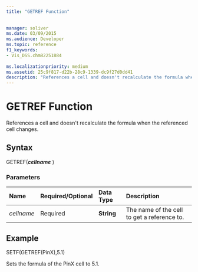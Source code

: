 ```yaml
---
title: "GETREF Function"
 
 
manager: soliver
ms.date: 03/09/2015
ms.audience: Developer
ms.topic: reference
f1_keywords:
- Vis_DSS.chm82251884
 
ms.localizationpriority: medium
ms.assetid: 25c9f817-d22b-28c9-1339-dc9f27d0dd41
description: "References a cell and doesn't recalculate the formula when the referenced cell changes."
---
```


# GETREF Function

References a cell and doesn't recalculate the formula when the referenced cell changes.
  
## Syntax

GETREF(***cellname*** )
  
### Parameters

|**Name**|**Required/Optional**|**Data Type**|**Description**|
|:-----|:-----|:-----|:-----|
| *cellname* <br/> |Required  <br/> |**String** <br/> |The name of the cell to get a reference to. |

## Example

SETF(GETREF(PinX),5.1)
  
Sets the formula of the PinX cell to 5.1.
  